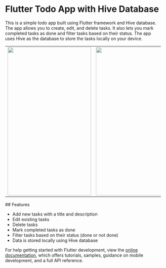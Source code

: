 # Flutter Todo App with Hive Database

This is a simple todo app built using Flutter framework and Hive database. The app allows you to create, edit, and delete tasks. It also lets you mark completed tasks as done and filter tasks based on their status. The app uses Hive as the database to store the tasks locally on your device.
<table>
  <tr>
    <td><img src="https://user-images.githubusercontent.com/71751169/232280030-10730362-892e-4a05-b429-a4515756ac3b.png" width=270 height=480></td>
    <td><img src=" https://user-images.githubusercontent.com/71751169/232280007-b2c371a5-d8e1-478b-8fb9-aeeb6db1d317.png" width=270 height=480></td> 
  </tr>
 </table>
## Features

- Add new tasks with a title and description
- Edit existing tasks
- Delete tasks
- Mark completed tasks as done
- Filter tasks based on their status (done or not done)
- Data is stored locally using Hive database

For help getting started with Flutter development, view the
[online documentation](https://docs.flutter.dev/), which offers tutorials,
samples, guidance on mobile development, and a full API reference.
